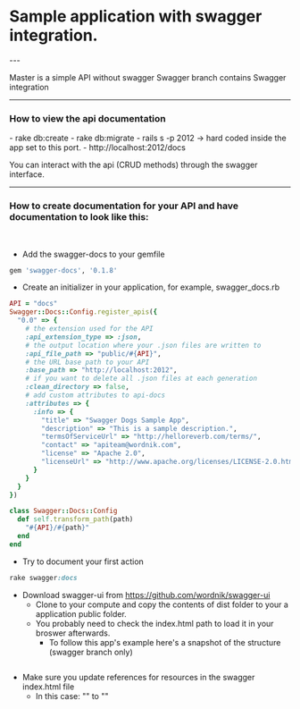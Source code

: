 <h1>Sample application with swagger integration.</h1>
---

Master is a simple API without swagger
Swagger branch contains Swagger integration

---

<h3>How to view the api documentation</h3>
- rake db:create
- rake db:migrate
- rails s -p 2012 -> hard coded inside the app set to this port.
- http://localhost:2012/docs

You can interact with the api (CRUD methods) through the swagger interface.

---

<h3>How to create documentation for your API and have documentation to look like this:</h3>
<img src="https://dl.dropboxusercontent.com/u/2001692/imagesshelf/SwaggerSample/swagger_index.png" alt="">

<img src="https://dl.dropboxusercontent.com/u/2001692/imagesshelf/SwaggerSample/swagger_post.png" alt="">

- Add the swagger-docs to your gemfile
```ruby
gem 'swagger-docs', '0.1.8'
```

- Create an initializer in your application, for example, swagger_docs.rb
```ruby
API = "docs"
Swagger::Docs::Config.register_apis({
  "0.0" => {
    # the extension used for the API
    :api_extension_type => :json,
    # the output location where your .json files are written to
    :api_file_path => "public/#{API}",
    # the URL base path to your API
    :base_path => "http://localhost:2012",
    # if you want to delete all .json files at each generation
    :clean_directory => false,
    # add custom attributes to api-docs
    :attributes => {
      :info => {
        "title" => "Swagger Dogs Sample App",
        "description" => "This is a sample description.",
        "termsOfServiceUrl" => "http://helloreverb.com/terms/",
        "contact" => "apiteam@wordnik.com",
        "license" => "Apache 2.0",
        "licenseUrl" => "http://www.apache.org/licenses/LICENSE-2.0.html"
      }
    }
  }
})

class Swagger::Docs::Config
  def self.transform_path(path)
    "#{API}/#{path}"
  end
end
```
- Try to document your first action
```ruby
rake swagger:docs
```

- Download swagger-ui from https://github.com/wordnik/swagger-ui
  - Clone to your compute and copy the contents of dist folder to your a application public folder.
  - You probably need to check the index.html path to load it in your broswer afterwards.
    - To follow this app's example here's a snapshot of the structure (swagger branch only)

<img src="https://dl.dropboxusercontent.com/u/2001692/imagesshelf/SwaggerSample/swagger_docs_structure.png" alt="">

  - Make sure you update references for resources in the swagger index.html file
    - In this case:
      "<script src='lib/jquery-1.8.0.min.js' type='text/javascript'></script>"
      to
      "<script src='docs/swagger-ui/lib/jquery-1.8.0.min.js' type='text/javascript'></script>"
